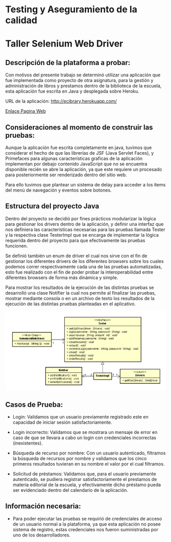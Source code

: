 

# Testing y Aseguramiento de la calidad 

# Taller Selenium Web Driver 

## Descripción de la plataforma a probar: 

Con motivos del presente trabajo se determinó utilizar una aplicación que fue implementada como proyecto de otra asignatura, para la gestión y administración de libros y prestamos dentro de la biblioteca de la escuela, esta aplicación fue escrita en Java y desplegada sobre Heroku. 

URL de la aplicación: http://ecibrary.herokuapp.com/ 

[Enlace Pagina Web](http://ecibrary.herokuapp.com/)
 

## Consideraciones al momento de construir las pruebas: 

Aunque la aplicación fue escrita completamente en java, tuvimos que considerar el hecho de que las librerías de JSF (Java Servlet Faces), y Primefaces para algunas características graficas de la aplicación implementan por debajo contenido JavaScript que no se encuentra disponible recién se abre la aplicación, ya que este requiere un procesado para posteriormente ser renderizado dentro del sitio web. 

Para ello tuvimos que plantear un sistema de delay para acceder a los ítems del menú de navegación y eventos sobre botones. 

## Estructura del proyecto Java 

Dentro del proyecto se decidió por fines prácticos modularizar la lógica para gestionar los drivers dentro de la aplicación, y definir una interfaz que nos definiera las características necesarias para las pruebas llamada Tester y la respectiva clase TesterImpl que se encarga de implementar la lógica requerida dentro del proyecto para que efectivamente las pruebas funcionen. 

Se definió también un enum de driver el cual nos sirve con el fin de gestionar los diferentes drivers de los diferentes browsers sobre los cuales podemos correr respectivamente cada una de las pruebas automatizadas, esto fue realizado con el fin de poder probar la interoperabilidad entre diferentes browsers de forma más dinámica y simple. 

Para mostrar los resultados de la ejecución de las distintas pruebas se desarrolló una clase Notifier la cual nos permite al finalizar las pruebas, mostrar mediante consola o en un archivo de texto los resultados de la ejecución de las distintas pruebas planteadas en el aplicativo. 

![](https://github.com/Silenrate/TACS-SeleniumTest/blob/master/diagram/class.PNG)

## Casos de Prueba: 

 * Login: Validamos que un usuario previamente registrado este en capacidad de iniciar sesión satisfactoriamente. 

 * Login incorrecto: Validamos que se mostrara un mensaje de error en caso de que se llevara a cabo un login con credenciales incorrectas (inexistentes). 

 * Búsqueda de recurso por nombre: Con un usuario autenticado, filtramos la búsqueda de recursos por nombre y validamos que los cinco primeros resultados tuvieran en su nombre el valor por el cual filtramos. 

 * Solicitud de préstamos: Validamos que, para el usuario previamente autenticado, se pudiera registrar satisfactoriamente el prestamos de materia editorial de la escuela, y efectivamente dicho préstamo pueda ser evidenciado dentro del calendario de la aplicación. 

## Información necesaria: 

 * Para poder ejecutar las pruebas se requirió de credenciales de acceso de un usuario normal a la plataforma, ya que esta aplicación no posee sistema de registro, estas credenciales nos fueron suministradas por uno de los desarrolladores. 
